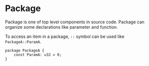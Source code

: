 # Package

Package is one of top level components in source code.
Package can organize some declarations like parameter and function.

To access an item in a package, `::` symbol can be used like `PackageA::ParamA`.

```veryl,playground
package PackageA {
    const ParamA: u32 = 0;
}
```
